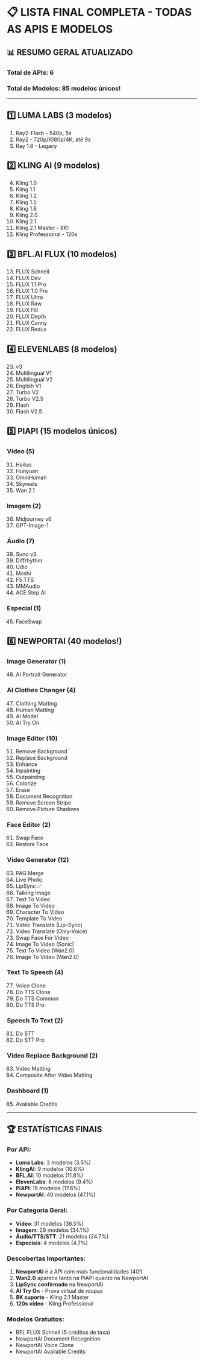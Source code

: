 # 📋 LISTA FINAL COMPLETA - TODAS AS APIS E MODELOS

## 📊 RESUMO GERAL ATUALIZADO

### Total de APIs: 6
### Total de Modelos: 85 modelos únicos!

---

## 1️⃣ **LUMA LABS** (3 modelos)
1. Ray2-Flash - 540p, 5s
2. Ray2 - 720p/1080p/4K, até 9s
3. Ray 1.6 - Legacy

## 2️⃣ **KLING AI** (9 modelos)
4. Kling 1.0
5. Kling 1.1
6. Kling 1.2
7. Kling 1.5
8. Kling 1.6
9. Kling 2.0
10. Kling 2.1
11. Kling 2.1 Master - 8K!
12. Kling Professional - 120s

## 3️⃣ **BFL.AI FLUX** (10 modelos)
13. FLUX Schnell
14. FLUX Dev
15. FLUX 1.1 Pro
16. FLUX 1.0 Pro
17. FLUX Ultra
18. FLUX Raw
19. FLUX Fill
20. FLUX Depth
21. FLUX Canny
22. FLUX Redux

## 4️⃣ **ELEVENLABS** (8 modelos)
23. v3
24. Multilingual V1
25. Multilingual V2
26. English V1
27. Turbo V2
28. Turbo V2.5
29. Flash
30. Flash V2.5

## 5️⃣ **PIAPI** (15 modelos únicos)
### Vídeo (5)
31. Hailuo
32. Hunyuan
33. OmniHuman
34. Skyreels
35. Wan 2.1

### Imagem (2)
36. Midjourney v6
37. GPT-Image-1

### Áudio (7)
38. Suno v3
39. Diffrhythm
40. Udio
41. Moshi
42. F5 TTS
43. MMAudio
44. ACE Step AI

### Especial (1)
45. FaceSwap

## 6️⃣ **NEWPORTAI** (40 modelos!)

### Image Generator (1)
46. AI Portrait Generator

### AI Clothes Changer (4)
47. Clothing Matting
48. Human Matting
49. AI Model
50. AI Try On

### Image Editor (10)
51. Remove Background
52. Replace Background
53. Enhance
54. Inpainting
55. Outpainting
56. Colorize
57. Erase
58. Document Recognition
59. Remove Screen Stripe
60. Remove Picture Shadows

### Face Editor (2)
61. Swap Face
62. Restore Face

### Video Generator (12)
63. PAG Merge
64. Live Photo
65. LipSync ✅
66. Talking Image
67. Text To Video
68. Image To Video
69. Character To Video
70. Template To Video
71. Video Translate (Lip-Sync)
72. Video Translate (Only-Voice)
73. Swap Face For Video
74. Image To Video (Sonic)
75. Text To Video (Wan2.0)
76. Image To Video (Wan2.0)

### Text To Speech (4)
77. Voice Clone
78. Do TTS Clone
79. Do TTS Common
80. Do TTS Pro

### Speech To Text (2)
81. Do STT
82. Do STT Pro

### Video Replace Background (2)
83. Video Matting
84. Composite After Video Matting

### Dashboard (1)
85. Available Credits

---

## 🏆 ESTATÍSTICAS FINAIS

### Por API:
- **Luma Labs**: 3 modelos (3.5%)
- **KlingAI**: 9 modelos (10.6%)
- **BFL.AI**: 10 modelos (11.8%)
- **ElevenLabs**: 8 modelos (9.4%)
- **PiAPI**: 15 modelos (17.6%)
- **NewportAI**: 40 modelos (47.1%)

### Por Categoria Geral:
- **Vídeo**: 31 modelos (36.5%)
- **Imagem**: 29 modelos (34.1%)
- **Áudio/TTS/STT**: 21 modelos (24.7%)
- **Especiais**: 4 modelos (4.7%)

### Descobertas Importantes:
1. **NewportAI** é a API com mais funcionalidades (40!)
2. **Wan2.0** aparece tanto na PiAPI quanto na NewportAI
3. **LipSync confirmado** na NewportAI
4. **AI Try On** - Prova virtual de roupas
5. **8K suporte** - Kling 2.1 Master
6. **120s vídeo** - Kling Professional

### Modelos Gratuitos:
- BFL FLUX Schnell (5 créditos de taxa)
- NewportAI Document Recognition
- NewportAI Voice Clone
- NewportAI Available Credits